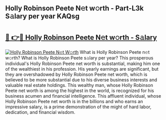 ## Holly Robinson Peete N𝚎t w𝚘rth - Part-L3k S𝚊lary per year KAQsg

# <h2><a href="http://gc4fxq.nevu.top/?p=Holly+Robinson+Peete">🔗 👉🔴 Holly Robinson Peete N𝚎t w𝚘rth - S𝚊lary</a></h2>

[![Holly Robinson Peete N𝚎t W𝚘rth](https://i.imgur.com/Oavwk0R.jpeg)](http://gc4fxq.nevu.top/?p=Holly+Robinson+Peete)
What is Holly Robinson Peete n𝚎t w𝚘rth? What is Holly Robinson Peete s𝚊lary per year?
This prosperous individual's Holly Robinson Peete net worth is substantial, making him one of the wealthiest in his profession. His yearly earnings are significant, but they are overshadowed by Holly Robinson Peete net worth, which is believed to be more substantial due to his diverse business interests and valuable real estate holdings. This wealthy man, whose Holly Robinson Peete net worth is among the highest in the world, is recognized for his business acumen and financial intelligence. This affluent individual, whose Holly Robinson Peete net worth is in the billions and who earns an impressive salary, is a prime demonstration of the might of hard labor, dedication, and financial wisdom.
